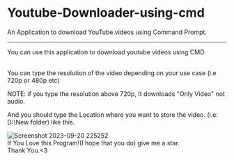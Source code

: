 # Youtube-Downloader-using-cmd
An Application to download YouTube videos using Command Prompt. <br>
<hr>
You can use this application to download youtube videos using CMD. <br><br>

You can type the resolution of the video depending on your use case (i.e 720p or 480p etc)<br>

NOTE: if you type the resolution above 720p, It downloads "Only Video" not audio.<br>

And you should type the Location where you want to store the video. (i.e: D:\New folder) like this.<br>

![Screenshot 2023-09-20 225252](https://github.com/VishalSingoju/Youtube-Downloader-using-cmd/assets/135501388/49a8ee44-dd51-43da-b76c-64df94e2ec93)
<br>
If You Love this Program!(I hope that you do) give me a star.<br>
Thank You.<3
